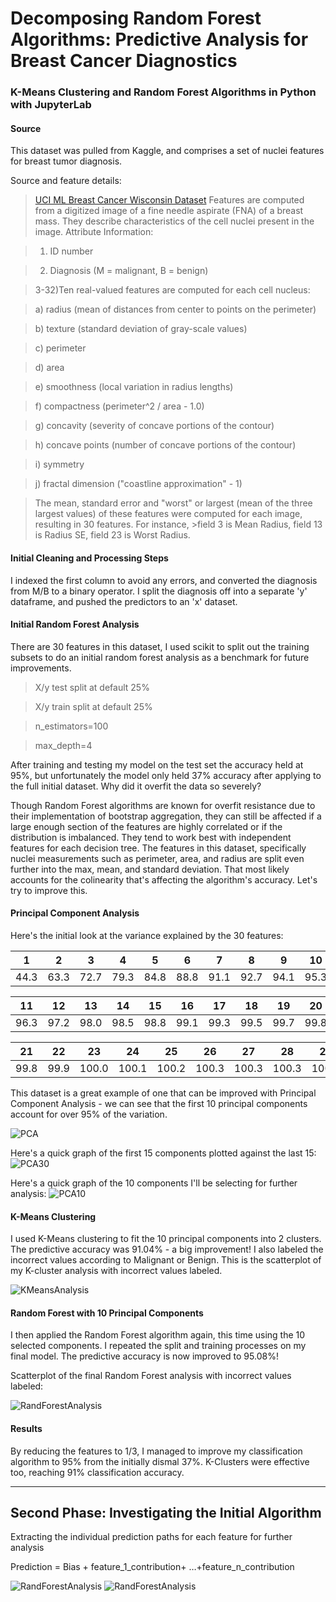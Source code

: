
# Decomposing Random Forest Algorithms: Predictive Analysis for Breast Cancer Diagnostics 
### K-Means Clustering and Random Forest Algorithms in Python with JupyterLab

####  Source
This dataset was pulled from Kaggle, and comprises a set of nuclei features for breast tumor diagnosis. 

Source and feature details:
>[UCI ML Breast Cancer Wisconsin Dataset](https://www.kaggle.com/uciml/breast-cancer-wisconsin-data)
>Features are computed from a digitized image of a fine needle aspirate (FNA) of a breast mass. They describe characteristics of the cell nuclei present in the image.
>Attribute Information:

>1) ID number

>2) Diagnosis (M = malignant, B = benign)

>3-32)Ten real-valued features are computed for each cell nucleus:

>a) radius (mean of distances from center to points on the perimeter)

>b) texture (standard deviation of gray-scale values)

>c) perimeter

>d) area

>e) smoothness (local variation in radius lengths)

>f) compactness (perimeter^2 / area - 1.0)

>g) concavity (severity of concave portions of the contour)

>h) concave points (number of concave portions of the contour)

>i) symmetry

>j) fractal dimension ("coastline approximation" - 1)

>The mean, standard error and "worst" or largest (mean of the three largest values) of these features were computed for each image, resulting in 30 features. For instance, >field 3 is Mean Radius, field 13 is Radius SE, field 23 is Worst Radius.

####  Initial Cleaning and Processing Steps

I indexed the first column to avoid any errors, and converted the diagnosis from M/B to a binary operator. I split the diagnosis off into a separate 'y' dataframe, and pushed the predictors to an 'x' dataset. 

####  Initial Random Forest Analysis

There are 30 features in this dataset, I used scikit to split out the training subsets to do an initial random forest analysis as a benchmark for future improvements. 

> X/y test split at default 25%

> X/y train split at default 25%

>n_estimators=100

>max_depth=4

After training and testing my model on the test set the accuracy held at 95%, but unfortunately the model only held 37% accuracy after applying to the full initial dataset. Why did it overfit the data so severely? 

Though Random Forest algorithms are known for overfit resistance due to their implementation of bootstrap aggregation, they can still be affected if a large enough section of the features are highly correlated or if the distribution is imbalanced. They tend to work best with independent features for each decision tree. The features in this dataset, specifically nuclei measurements such as perimeter, area, and radius are split even further into the max, mean, and standard deviation. That most likely accounts for the colinearity that's affecting the algorithm's accuracy. Let's try to improve this.

####  Principal Component Analysis

Here's the initial look at the variance explained by the 30 features:

| 1     | 2    | 3     | 4     | 5     | 6     | 7     | 8     | 9     | 10    |
|-------|------|-------|-------|-------|-------|-------|-------|-------|-------|
| 44.3  | 63.3 | 72.7  | 79.3  | 84.8  | 88.8  | 91.1  | 92.7  | 94.1  | 95.3  |

|  11    |   12   |  13    |  14    |  15    |  16    |  17    |  18    |  19    |  20    |
|--------|--------|--------|--------|--------|--------|--------|--------|--------|--------|
|  96.3  |   97.2 |  98.0  |  98.5  |  98.8  |  99.1  |  99.3  |  99.5  |  99.7  |  99.8  |

|  21    | 22   | 23    | 24    | 25    | 26    | 27    | 28    | 29    | 30    |
|--------|-------|-------|-------|-------|-------|-------|-------|-------|-------|
|  99.8  |  99.9 | 100.0 | 100.1 | 100.2 | 100.3 | 100.3 | 100.3 | 100.3 | 100.3 |

This dataset is a great example of one that can be improved with Principal Component Analysis - we can see that the first 10 principal components account for over 95% of the variation. 

![PCA](https://github.com/ElishaPhillips/Python-K-Means-RandomForest-Wisconsin-Breast-Cancer-Diagnostics/blob/067a1fe05c20a5ec0574d580becd5664fd1c97c9/Graphs/pca.png)

Here's a quick graph of the first 15 components plotted against the last 15:
![PCA30](https://github.com/ElishaPhillips/Python-K-Means-RandomForest-Wisconsin-Breast-Cancer-Diagnostics/blob/9c7d169e99817ed944578b93f33bdc127881913a/Graphs/Visualising30.png)

Here's a quick graph of the 10 components I'll be selecting for further analysis:
![PCA10](https://github.com/ElishaPhillips/Python-K-Means-RandomForest-Wisconsin-Breast-Cancer-Diagnostics/blob/9c7d169e99817ed944578b93f33bdc127881913a/Graphs/Visualising10.png)

####  K-Means Clustering

I used K-Means clustering to fit the 10 principal components into 2 clusters. The predictive accuracy was 91.04% - a big improvement! 
I also labeled the incorrect values according to Malignant or Benign. This is the scatterplot of my K-cluster analysis with incorrect values labeled.

![KMeansAnalysis](https://github.com/ElishaPhillips/Python-K-Means-RandomForest-Wisconsin-Breast-Cancer-Diagnostics/blob/9c7d169e99817ed944578b93f33bdc127881913a/Graphs/BCWD.KCluster.png)

####  Random Forest with 10 Principal Components

I then applied the Random Forest algorithm again, this time using the 10 selected components. I repeated the split and training processes on my final model. The predictive accuracy is now improved to 95.08%! 

Scatterplot of the final Random Forest analysis with incorrect values labeled:

![RandForestAnalysis](https://github.com/ElishaPhillips/Python-K-Means-RandomForest-Wisconsin-Breast-Cancer-Diagnostics/blob/9c7d169e99817ed944578b93f33bdc127881913a/Graphs/BCWD.RandTree.png)

####  Results

By reducing the features to 1/3, I managed to improve my classification algorithm to 95% from  the initially dismal 37%. K-Clusters were effective too, reaching 91% classification accuracy.

______________________________________________________________________________________________________________________________________________

## Second Phase: Investigating the Initial Algorithm

Extracting the individual prediction paths for each feature for further analysis

Prediction = Bias + feature_1_contribution+ …+feature_n_contribution

![RandForestAnalysis](https://github.com/ElishaPhillips/Python_K_Means_Random_Forest_Breast_Cancer_Diagnostics/blob/a12459c25c54722f6b0e0da53e19e3d7ea2e5991/Graphs/ModelA.png)
![RandForestAnalysis](https://github.com/ElishaPhillips/Python_K_Means_Random_Forest_Breast_Cancer_Diagnostics/blob/a12459c25c54722f6b0e0da53e19e3d7ea2e5991/Graphs/ModelB.png)




